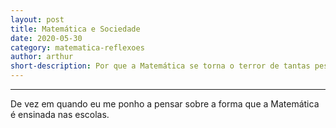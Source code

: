 ```yaml
---
layout: post
title: Matemática e Sociedade
date: 2020-05-30
category: matematica-reflexoes
author: arthur
short-description: Por que a Matemática se torna o terror de tantas pessoas?
---
```


-----
De vez em quando eu me ponho a pensar sobre a forma que a Matemática é ensinada
nas escolas.
